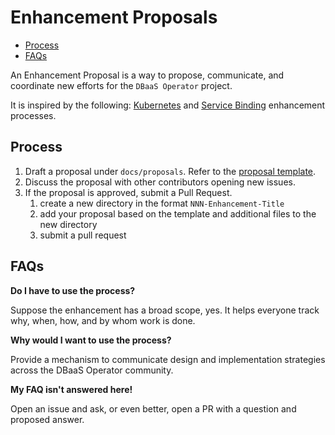 # Enhancement Proposals
<!-- toc -->
- [Process](#process)
- [FAQs](#faqs)
<!-- /toc -->

An Enhancement Proposal is a way to propose, communicate, and coordinate new efforts for the `DBaaS Operator` project.

It is inspired by the following:
[Kubernetes](https://github.com/kubernetes/enhancements/blob/master/keps/README.md) and
[Service Binding](https://github.com/redhat-developer/service-binding-operator/blob/master/docs/proposals/README.md) enhancement
processes.

## Process

1. Draft a proposal under `docs/proposals`. Refer to the [proposal template](/docs/proposals/template.md).
2. Discuss the proposal with other contributors opening new issues. 
3. If the proposal is approved, submit a Pull Request.
   1. create a new directory in the format `NNN-Enhancement-Title`
   2. add your proposal based on the template and additional files to the new directory
   3. submit a pull request

## FAQs

**Do I have to use the process?**

Suppose the enhancement has a broad scope, yes. It helps everyone track why, when, how, and by whom work is done.

**Why would I want to use the process?**

Provide a mechanism to communicate design and implementation strategies across the DBaaS Operator community.

**My FAQ isn't answered here!**

Open an issue and ask, or even better, open a PR with a question and proposed answer.
